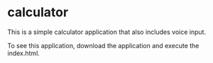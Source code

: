 # calculator

This is a simple calculator application that also includes voice input. 

To see this application, download the application and execute the index.html.

